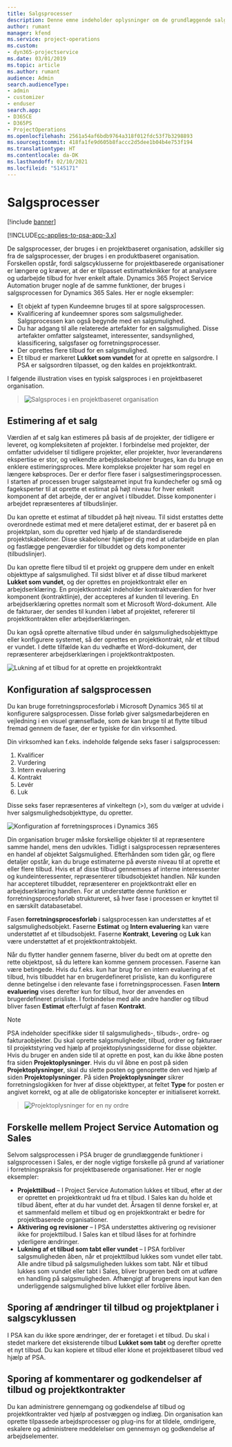 ```yaml
---
title: Salgsprocesser
description: Denne emne indeholder oplysninger om de grundlæggende salgsprocesser.
author: rumant
manager: kfend
ms.service: project-operations
ms.custom:
- dyn365-projectservice
ms.date: 03/01/2019
ms.topic: article
ms.author: rumant
audience: Admin
search.audienceType:
- admin
- customizer
- enduser
search.app:
- D365CE
- D365PS
- ProjectOperations
ms.openlocfilehash: 2561a54af6bdb9764a318f012fdc53f7b3298893
ms.sourcegitcommit: 418fa1fe9d605b8faccc2d5dee1b04b4e753f194
ms.translationtype: HT
ms.contentlocale: da-DK
ms.lasthandoff: 02/10/2021
ms.locfileid: "5145171"
---
```

# <a name="sales-processes"></a>Salgsprocesser

[!include [banner](../includes/psa-now-project-operations.md)]

[!INCLUDE[cc-applies-to-psa-app-3.x](../includes/cc-applies-to-psa-app-3x.md)]

De salgsprocesser, der bruges i en projektbaseret organisation, adskiller sig fra de salgsprocesser, der bruges i en produktbaseret organisation. Forskellen opstår, fordi salgscyklusserne for projektbaserede organisationer er længere og kræver, at der er tilpasset estimatteknikker for at analysere og udarbejde tilbud for hver enkelt aftale. Dynamics 365 Project Service Automation bruger nogle af de samme funktioner, der bruges i salgsprocessen for Dynamics 365 Sales. Her er nogle eksempler:

- Et objekt af typen Kundeemne bruges til at spore salgsprocessen.
- Kvalificering af kundeemner spores som salgsmuligheder. Salgsprocessen kan også begynde med en salgsmulighed.
- Du har adgang til alle relaterede artefakter for en salgsmulighed. Disse artefakter omfatter salgsteamet, interessenter, sandsynlighed, klassificering, salgsfaser og forretningsprocesser.
- Der oprettes flere tilbud for en salgsmulighed.
- Et tilbud er markeret **Lukket som vundet** for at oprette en salgsordre. I PSA er salgsordren tilpasset, og den kaldes en projektkontrakt.

I følgende illustration vises en typisk salgsproces i en projektbaseret organisation.

> ![Salgsproces i en projektbaseret organisation](media/basic-guide-1.png)

## <a name="estimating-a-sale"></a>Estimering af et salg
Værdien af et salg kan estimeres på basis af de projekter, der tidligere er leveret, og kompleksiteten af projekter. I forbindelse med projekter, der omfatter udvidelser til tidligere projekter, eller projekter, hvor leverandørens ekspertise er stor, og velkendte arbejdsskabeloner bruges, kan du bruge en enklere estimeringsproces. Mere komplekse projekter har som regel en længere købsproces. Der er derfor flere faser i salgsestimeringsprocessen. I starten af processen bruger salgsteamet input fra kundechefer og små og fageksperter til at oprette et estimat på højt niveau for hver enkelt komponent af det arbejde, der er angivet i tilbuddet. Disse komponenter i arbejdet repræsenteres af tilbudslinjer. 

Du kan oprette et estimat af tilbuddet på højt niveau. Til sidst erstattes dette overordnede estimat med et mere detaljeret estimat, der er baseret på en projektplan, som du opretter ved hjælp af de standardiserede projektskabeloner. Disse skabeloner hjælper dig med at udarbejde en plan og fastlægge pengeværdier for tilbuddet og dets komponenter (tilbudslinjer). 

Du kan oprette flere tilbud til et projekt og gruppere dem under en enkelt objekttype af salgsmulighed. Til sidst bliver et af disse tilbud markeret **Lukket som vundet**, og der oprettes en projektkontrakt eller en arbejdserklæring. En projektkontrakt indeholder kontraktværdien for hver komponent (kontraktlinje), der accepteres af kunden til levering. En arbejdserklæring oprettes normalt som et Microsoft Word-dokument. Alle de fakturaer, der sendes til kunden i løbet af projektet, refererer til projektkontrakten eller arbejdserklæringen.

Du kan også oprette alternative tilbud under én salgsmulighedsobjekttype eller konfigurere systemet, så der oprettes en projektkontrakt, når et tilbud er vundet. I dette tilfælde kan du vedhæfte et Word-dokument, der repræsenterer arbejdserklæringen i projektkontraktposten.

![Lukning af et tilbud for at oprette en projektkontrakt](media/basic-guide-2.png)

## <a name="configuring-the-sales-process"></a>Konfiguration af salgsprocessen
Du kan bruge forretningsprocesforløb i Microsoft Dynamics 365 til at konfigurere salgsprocessen. Disse forløb giver salgsmedarbejderen en vejledning i en visuel grænseflade, som de kan bruge til at flytte tilbud fremad gennem de faser, der er typiske for din virksomhed.

Din virksomhed kan f.eks. indeholde følgende seks faser i salgsprocessen:

1. Kvalificer
2. Vurdering
3. Intern evaluering
4. Kontrakt
5. Levér
6. Luk

Disse seks faser repræsenteres af vinkeltegn (\>), som du vælger at udvide i hver salgsmulighedsobjekttype, du opretter.

![Konfiguration af forretningsproces i Dynamics 365](media/basic-guide-3.png)
 
Din organisation bruger måske forskellige objekter til at repræsentere samme handel, mens den udvikles. Tidligt i salgsprocessen repræsenteres en handel af objektet Salgsmulighed. Efterhånden som tiden går, og flere detaljer opstår, kan du bruge estimaterne på øverste niveau til at oprette et eller flere tilbud. Hvis et af disse tilbud gennemses af interne interessenter og kundeinteressenter, repræsenterer tilbudsobjektet handlen. Når kunden har accepteret tilbuddet, repræsenterer en projektkontrakt eller en arbejdserklæring handlen. For at understøtte denne funktion er forretningsprocesforløb struktureret, så hver fase i processen er knyttet til en særskilt databasetabel.

Fasen **forretningsprocesforløb** i salgsprocessen kan understøttes af et salgsmulighedsobjekt. Faserne **Estimat** og **Intern evaluering** kan være understøttet af et tilbudsobjekt. Faserne **Kontrakt**, **Levering** og **Luk** kan være understøttet af et projektkontraktobjekt.

Når du flytter handler gennem faserne, bliver du bedt om at oprette den rette objektpost, så du lettere kan komme gennem processen. Faserne kan være betingede. Hvis du f.eks. kun har brug for en intern evaluering af et tilbud, hvis tilbuddet har en brugerdefineret prisliste, kan du konfigurere denne betingelse i den relevante fase i forretningsprocessen. Fasen **Intern evaluering** vises derefter kun for tilbud, hvor der anvendes en brugerdefineret prisliste. I forbindelse med alle andre handler og tilbud bliver fasen **Estimat** efterfulgt af fasen **Kontrakt**.

> [!NOTE]
> PSA indeholder specifikke sider til salgsmuligheds-, tilbuds-, ordre- og fakturaobjekter. Du skal oprette salgsmuligheder, tilbud, ordrer og fakturaer til projektstyring ved hjælp af projektoplysningssiderne for disse objekter. Hvis du bruger en anden side til at oprette en post, kan du ikke åbne posten fra siden **Projektoplysninger**. Hvis du vil åbne en post på siden **Projektoplysninger**, skal du slette posten og genoprette den ved hjælp af siden **Projektoplysninger**. På siden **Projektoplysninger** sikrer forretningslogikken for hver af disse objekttyper, at feltet **Type** for posten er angivet korrekt, og at alle de obligatoriske koncepter er initialiseret korrekt.

> ![Projektoplysninger for en ny ordre](media/basic-guide-4.png)
 
## <a name="differences-between-project-service-automation-and-sales"></a>Forskelle mellem Project Service Automation og Sales
Selvom salgsprocessen i PSA bruger de grundlæggende funktioner i salgsprocessen i Sales, er der nogle vigtige forskelle på grund af variationer i forretningspraksis for projektbaserede organisationer. Her er nogle eksempler:

- **Projekttilbud** – I Project Service Automation lukkes et tilbud, efter at der er oprettet en projektkontrakt ud fra et tilbud. I Sales kan du holde et tilbud åbent, efter at du har vundet det. Årsagen til denne forskel er, at et sammenfald mellem et tilbud og en projektkontrakt er bedre for projektbaserede organisationer. 
- **Aktivering og revisioner** – I PSA understøttes aktivering og revisioner ikke for projekttilbud. I Sales kan et tilbud låses for at forhindre yderligere ændringer.
- **Lukning af et tilbud som tabt eller vundet** – I PSA forbliver salgsmuligheden åben, når et projekttilbud lukkes som vundet eller tabt. Alle andre tilbud på salgsmuligheden lukkes som tabt. Når et tilbud lukkes som vundet eller tabt i Sales, bliver brugeren bedt om at udføre en handling på salgsmuligheden. Afhængigt af brugerens input kan den underliggende salgsmulighed blive lukket eller forblive åben.

## <a name="tracking-revisions-to-quotes-and-project-plans-in-the-sales-cycle"></a>Sporing af ændringer til tilbud og projektplaner i salgscyklussen
I PSA kan du ikke spore ændringer, der er foretaget i et tilbud. Du skal i stedet markere det eksisterende tilbud **Lukket som tabt** og derefter oprette et nyt tilbud. Du kan kopiere et tilbud eller klone et projektbaseret tilbud ved hjælp af PSA.

## <a name="tracking-comments-and-approvals-of-quotes-and-project-contracts"></a>Sporing af kommentarer og godkendelser af tilbud og projektkontrakter
Du kan administrere gennemgang og godkendelse af tilbud og projektkontrakter ved hjælp af postvæggen og indlæg. Din organisation kan oprette tilpassede arbejdsprocesser og plug-ins for at tildele, omdirigere, eskalere og administrere meddelelser om gennemsyn og godkendelse af arbejdselementer.
